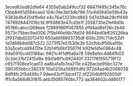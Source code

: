 1eced82ed82dfe64
4355e0ab249ccf32
6847f485c345e76c
f3bb8461d584caed
104c7de3bf3db786
51c4d0940e09b43a
6383b4b420d1fe6d
e4c76a03239cd883
0d7d39ab28cff449
7478928447016c1d
9f93863e47cd3e1f
2558730e2fef4d0b
95186cabcc069eee
f2989186ff067855
d194ad6ef26c2b46
5573c75bec9ad306
7f5bf46ef4b78d24
8644bd0b826226ba
2f937dbd22013410
650a66f8903735df
609c20fc714c52d1
1d7d69b8d087c572
3273f57e51530e2b
52cfbbdf56ba1f9c
53a5cefcdd9413fe
52b14fb9bf3567f4
b92fe1d1e0984c48
94a0910cdd3186ac
6821c4f1df6a6a78
59e8efec4d64fb03
0c2dc31bf2415d8e
99d1e6f1c892440f
337176f955719f72
c657f308ee1cad13
ea8ba1a1b7ea211e
c426acbe95bc327e
390355bbcc38231f
10a0256a56895dfd
972d4ad4b2066039
6dff4fc2f5d498c7
9dee43cf13dcef72
bf2204b8f92605df
ff1c6a566d631815
aeb35085760bc772
aa384602cdd80177
